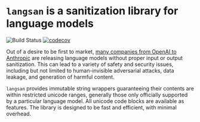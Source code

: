 # `langsan` is a sanitization library for language models

![Build Status](https://github.com/mdegans/langsan/actions/workflows/tests.yaml/badge.svg)
[![codecov](https://codecov.io/gh/mdegans/langsan/branch/main/graph/badge.svg)](https://codecov.io/gh/mdegans/langsan)

Out of a desire to be first to market, [many companies from OpenAI to Anthropic](https://arstechnica.com/security/2024/10/ai-chatbots-can-read-and-write-invisible-text-creating-an-ideal-covert-channel/) are releasing language models without proper input or output sanitization. This can lead to a variety of safety and security issues, including but not limited to human-invisible adversarial attacks, data leakage, and generation of harmful content.

`langsan` provides immutable string wrappers guaranteeing their contents are within restricted unicode ranges, generally those only officially supported by a particular language model. All unicode code blocks are available as features. The library is designed to be fast and efficient, with minimal overhead.
